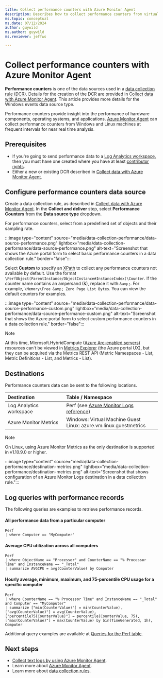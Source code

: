 ```yaml
---
title: Collect performance counters with Azure Monitor Agent
description: Describes how to collect performance counters from virtual machines, Virtual Machine Scale Sets, and Arc-enabled on-premises servers using Azure Monitor Agent.
ms.topic: conceptual
ms.date: 07/12/2024
author: guywild
ms.author: guywild
ms.reviewer: jeffwo

---
```


# Collect performance counters with Azure Monitor Agent

**Performance counters** is one of the data sources used in a [data collection rule (DCR)](../essentials/data-collection-rule-create-edit.md). Details for the creation of the DCR are provided in [Collect data with Azure Monitor Agent](./azure-monitor-agent-data-collection.md). This article provides more details for the Windows events data source type.

Performance counters provide insight into the performance of hardware components, operating systems, and applications. [Azure Monitor Agent](azure-monitor-agent-overview.md) can collect performance counters from Windows and Linux machines at frequent intervals for near real time analysis.

## Prerequisites

* If you're going to send performance data to a [Log Analytics workspace](../logs/log-analytics-workspace-overview.md), then you must have one created where you have at least [contributor rights](../logs/manage-access.md#azure-rbac).
* Either a new or existing DCR described in [Collect data with Azure Monitor Agent](./azure-monitor-agent-data-collection.md).

## Configure performance counters data source

Create a data collection rule, as described in [Collect data with Azure Monitor Agent](./azure-monitor-agent-data-collection.md). In the **Collect and deliver** step, select **Performance Counters** from the **Data source type** dropdown. 

For performance counters, select from a predefined set of objects and their sampling rate. 
    
:::image type="content" source="media/data-collection-performance/data-source-performance.png" lightbox="media/data-collection-performance/data-source-performance.png" alt-text="Screenshot that shows the Azure portal form to select basic performance counters in a data collection rule." border="false":::

Select **Custom** to specify an [XPath](https://www.w3schools.com/xml/xpath_syntax.asp) to collect any performance counters not available by default. Use the format `\PerfObject(ParentInstance/ObjectInstance#InstanceIndex)\Counter`. If the counter name contains an ampersand (&), replace it with `&amp;`. For example, `\Memory\Free &amp; Zero Page List Bytes`. You can view the default counters for examples.

:::image type="content" source="media/data-collection-performance/data-source-performance-custom.png" lightbox="media/data-collection-performance/data-source-performance-custom.png" alt-text="Screenshot that shows the Azure portal form to select custom performance counters in a data collection rule." border="false":::
   
> [!NOTE] 
> At this time, Microsoft.HybridCompute ([Azure Arc-enabled servers](../../azure-arc/servers/overview.md)) resources can't be viewed in [Metrics Explorer](../essentials/metrics-getting-started.md) (the Azure portal UX), but they can be acquired via the Metrics REST API (Metric Namespaces - List, Metric Definitions - List, and Metrics - List).

## Destinations

Performance counters data can be sent to the following locations.

| Destination             | Table / Namespace                                                    |
|:------------------------|:---------------------------------------------------------------------|
| Log Analytics workspace | Perf (see [Azure Monitor Logs reference](/azure/azure-monitor/reference/tables/perf#columns)) |
| Azure Monitor Metrics   | Windows: Virtual Machine Guest<br>Linux: azure.vm.linux.guestmetrics |
    
> [!NOTE]
> On Linux, using Azure Monitor Metrics as the only destination is supported in v1.10.9.0 or higher.

:::image type="content" source="media/data-collection-performance/destination-metrics.png" lightbox="media/data-collection-performance/destination-metrics.png" alt-text="Screenshot that shows configuration of an Azure Monitor Logs destination in a data collection rule.":::

## Log queries with performance records

The following queries are examples to retrieve performance records.

#### All performance data from a particular computer

```query
Perf
| where Computer == "MyComputer"
```

#### Average CPU utilization across all computers

```query
Perf 
| where ObjectName == "Processor" and CounterName == "% Processor Time" and InstanceName == "_Total"
| summarize AVGCPU = avg(CounterValue) by Computer
```

#### Hourly average, minimum, maximum, and 75-percentile CPU usage for a specific computer

```query
Perf
| where CounterName == "% Processor Time" and InstanceName == "_Total" and Computer == "MyComputer"
| summarize ["min(CounterValue)"] = min(CounterValue), ["avg(CounterValue)"] = avg(CounterValue), ["percentile75(CounterValue)"] = percentile(CounterValue, 75), ["max(CounterValue)"] = max(CounterValue) by bin(TimeGenerated, 1h), Computer
```

Additional query examples are available at [Queries for the Perf table](/azure/azure-monitor/reference/queries/perf).

## Next steps

* [Collect text logs by using Azure Monitor Agent](data-collection-text-log.md).
* Learn more about [Azure Monitor Agent](azure-monitor-agent-overview.md).
* Learn more about [data collection rules](../essentials/data-collection-rule-overview.md).
